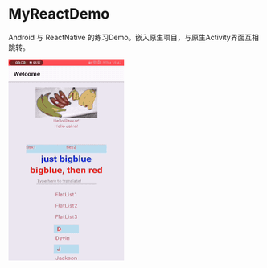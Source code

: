 # MyReactDemo
Android 与 ReactNative 的练习Demo。嵌入原生项目，与原生Activity界面互相跳转。

![Image](https://github.com/aiyangtianci/MyReactDemo/blob/master/2018-05-25%2015_50_57.gif)
